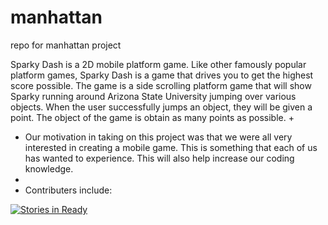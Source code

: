 # manhattan
repo for manhattan project

  Sparky Dash is a 2D mobile platform game. Like other famously popular platform games, Sparky Dash is a game that drives you to get the highest score possible. The game is a side scrolling platform game that will show Sparky running around Arizona State University jumping over various objects. When the user successfully jumps an object, they will be given a point. The object of the game is obtain as many points as possible. 
+  
+  Our motivation in taking on this project was that we were all very interested in creating a mobile game. This is something that each of us has wanted to experience. This will also help increase our coding knowledge.
+  
+  Contributers include:





[![Stories in Ready](https://badge.waffle.io/asu-cis-capstone/manhattan.svg?label=ready&title=Ready)](http://waffle.io/asu-cis-capstone/manhattan)
